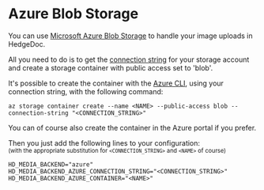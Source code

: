 # Azure Blob Storage

You can use [Microsoft Azure Blob Storage](https://azure.microsoft.com/services/storage/blobs/) to handle your image uploads in HedgeDoc.

All you need to do is to get the [connection string](https://docs.microsoft.com/azure/storage/common/storage-account-keys-manage) for your storage account and create a storage container with public access set to 'blob'.

It's possible to create the container with the [Azure CLI](https://docs.microsoft.com/en-us/cli/azure/install-azure-cli), using your connection string, with the following command:

```
az storage container create --name <NAME> --public-access blob --connection-string "<CONNECTION_STRING>"
```

You can of course also create the container in the Azure portal if you prefer.

Then you just add the following lines to your configuration:  
<small>(with the appropriate substitution for `<CONNECTION_STRING>` and `<NAME>` of course)</small>

```
HD_MEDIA_BACKEND="azure"
HD_MEDIA_BACKEND_AZURE_CONNECTION_STRING="<CONNECTION_STRING>"
HD_MEDIA_BACKEND_AZURE_CONTAINER="<NAME>"
```
